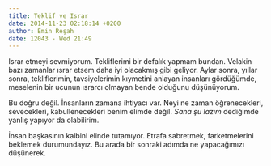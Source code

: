 ```yaml
---
title: Teklif ve Israr
date: 2014-11-23 02:18:14 +0200
author: Emin Reşah
date: 12043 - Wed 21:49
---
```


Israr etmeyi sevmiyorum. Tekliflerimi bir defalık yapmam bundan. Velakin
bazı zamanlar ısrar etsem daha iyi olacakmış gibi geliyor. Aylar sonra,
yıllar sonra, tekliflerimin, tavsiyelerimin kıymetini anlayan insanları
gördüğümde, meselenin bir ucunun ısrarcı olmayan bende olduğunu
düşünüyorum.

Bu doğru değil. İnsanların zamana ihtiyacı var. Neyi ne zaman
öğrenecekleri, sevecekleri, kabullenecekleri benim elimde değil. *Sana
şu lazım* dediğimde yanlış yapıyor da olabilirim.

İnsan başkasının kalbini elinde tutamıyor. Etrafa sabretmek,
farketmelerini beklemek durumundayız. Bu arada bir sonraki adımda ne
yapacağımızı düşünerek.
